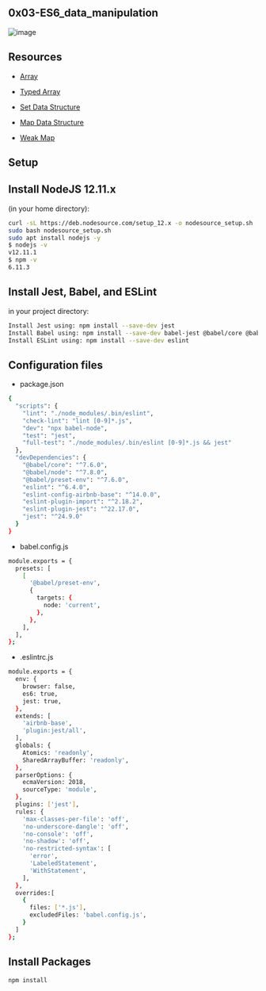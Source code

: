 ## 0x03-ES6_data_manipulation

![image](https://velog.velcdn.com/images/lunadein2022_0/post/976dbbbb-f1fd-4ff8-8b42-9f383152499b/image.jpg)

## Resources

- [Array](https://intranet.alxswe.com/rltoken/bcXqK1IaIHtrZ45sv0RxsQ)

- [Typed Array](https://intranet.alxswe.com/rltoken/YZ5RtzAPTaWtF00MYbXuVw)

- [Set Data Structure](https://intranet.alxswe.com/rltoken/Ch8vq39y9QnlTMr8CymgEg)

- [Map Data Structure](https://intranet.alxswe.com/rltoken/W29MV3f8Ii4HmeJSALNIpw)

- [Weak Map](https://intranet.alxswe.com/rltoken/pSetFVFeIR660GPE0flPdg)

## Setup

## Install NodeJS 12.11.x
(in your home directory):

```bash
curl -sL https://deb.nodesource.com/setup_12.x -o nodesource_setup.sh
sudo bash nodesource_setup.sh
sudo apt install nodejs -y
$ nodejs -v
v12.11.1
$ npm -v
6.11.3
```

## Install Jest, Babel, and ESLint
in your project directory:

```bash
Install Jest using: npm install --save-dev jest
Install Babel using: npm install --save-dev babel-jest @babel/core @babel/preset-env
Install ESLint using: npm install --save-dev eslint
```

## Configuration files
- package.json

```bash
{
  "scripts": {
    "lint": "./node_modules/.bin/eslint",
    "check-lint": "lint [0-9]*.js",
    "dev": "npx babel-node",
    "test": "jest",
    "full-test": "./node_modules/.bin/eslint [0-9]*.js && jest"
  },
  "devDependencies": {
    "@babel/core": "^7.6.0",
    "@babel/node": "^7.8.0",
    "@babel/preset-env": "^7.6.0",
    "eslint": "^6.4.0",
    "eslint-config-airbnb-base": "^14.0.0",
    "eslint-plugin-import": "^2.18.2",
    "eslint-plugin-jest": "^22.17.0",
    "jest": "^24.9.0"
  }
}
```

- babel.config.js

```bash
module.exports = {
  presets: [
    [
      '@babel/preset-env',
      {
        targets: {
          node: 'current',
        },
      },
    ],
  ],
};
```

- .eslintrc.js

```bash
module.exports = {
  env: {
    browser: false,
    es6: true,
    jest: true,
  },
  extends: [
    'airbnb-base',
    'plugin:jest/all',
  ],
  globals: {
    Atomics: 'readonly',
    SharedArrayBuffer: 'readonly',
  },
  parserOptions: {
    ecmaVersion: 2018,
    sourceType: 'module',
  },
  plugins: ['jest'],
  rules: {
    'max-classes-per-file': 'off',
    'no-underscore-dangle': 'off',
    'no-console': 'off',
    'no-shadow': 'off',
    'no-restricted-syntax': [
      'error',
      'LabeledStatement',
      'WithStatement',
    ],
  },
  overrides:[
    {
      files: ['*.js'],
      excludedFiles: 'babel.config.js',
    }
  ]
};

```

## Install Packages

```bash
npm install
```
